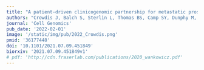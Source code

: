 ```yaml
---
title: "A patient-driven clinicogenomic partnership for metastatic prostate cancer"
authors: "Crowdis J, Balch S, Sterlin L, Thomas BS, Camp SY, Dunphy M, Anastasio E, Shah S, Damon AL, Ramos R, Sosa DM, Small IK, Tomson BN, Nguyen CM, McGillicuddy M, Chastain PS, He MX, Cheung ATM, **Wankowicz SA**, Tewari AK, Kim D, AlDubayan SH, Dowdye A, Zola B, Nowak J, Manarite J, Henry Gunn I, Olson B, Lander ES, Painter CA, Wagle N, Van Allen EM."
journal: 'Cell Genomics'
pub_date: '2022-02-01'
image: '/static/img/pub/2022_Crowdis.png'
pmid: '36177448'
doi: '10.1101/2021.07.09.451849'
biorxiv: '2021.07.09.451849v1'
# pdf: 'http://cdn.fraserlab.com/publications/2020_wankowicz.pdf'
---
```

